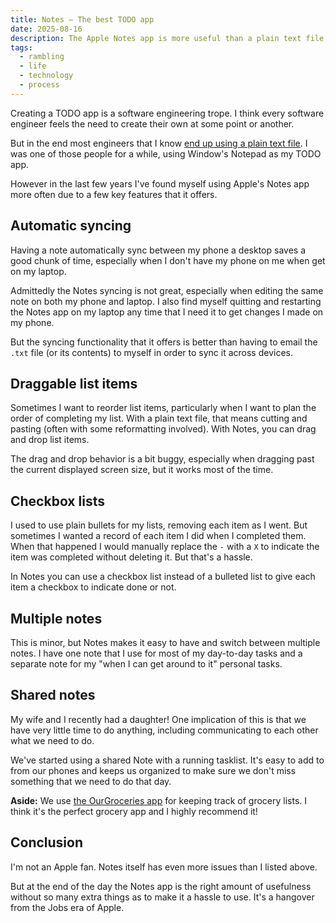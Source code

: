 ```yaml
---
title: Notes — The best TODO app
date: 2025-08-16
description: The Apple Notes app is more useful than a plain text file.
tags:
  - rambling
  - life
  - technology
  - process
---
```


Creating a TODO app is a software engineering trope. I think every software engineer feels the need to create their own at some point or another.

But in the end most engineers that I know [end up using a plain text file](https://www.google.com/search?client=firefox-b-1-d&q=hacker+news+i+tried+every+todo+app). I was one of those people for a while, using Window's Notepad as my TODO app.

However in the last few years I've found myself using Apple's Notes app more often due to a few key features that it offers.

<span class="excerpt_marker"></span>

## Automatic syncing

Having a note automatically sync between my phone a desktop saves a good chunk of time, especially when I don't have my phone on me when get on my laptop.

Admittedly the Notes syncing is not great, especially when editing the same note on both my phone and laptop. I also find myself quitting and restarting the Notes app on my laptop any time that I need it to get changes I made on my phone.

But the syncing functionality that it offers is better than having to email the `.txt` file (or its contents) to myself in order to sync it across devices.

## Draggable list items

Sometimes I want to reorder list items, particularly when I want to plan the order of completing my list. With a plain text file, that means cutting and pasting (often with some reformatting involved). With Notes, you can drag and drop list items.

The drag and drop behavior is a bit buggy, especially when dragging past the current displayed screen size, but it works most of the time.

## Checkbox lists

I used to use plain bullets for my lists, removing each item as I went. But sometimes I wanted a record of each item I did when I completed them. When that happened I would manually replace the `-` with a `X` to indicate the item was completed without deleting it. But that's a hassle.

In Notes you can use a checkbox list instead of a bulleted list to give each item a checkbox to indicate done or not.

## Multiple notes

This is minor, but Notes makes it easy to have and switch between multiple notes. I have one note that I use for most of my day-to-day tasks and a separate note for my "when I can get around to it" personal tasks.

## Shared notes

My wife and I recently had a daughter! One implication of this is that we have very little time to do anything, including communicating to each other what we need to do.

We've started using a shared Note with a running tasklist. It's easy to add to from our phones and keeps us organized to make sure we don't miss something that we need to do that day.

<script>
	import ContentAside from "$lib/components/ContentAside.svelte";
</script>

<ContentAside>
  <strong>Aside:</strong> We use <a href="https://www.ourgroceries.com/overview" target="_blank">the OurGroceries app</a> for keeping track of grocery lists. I think it's the perfect grocery app and I highly recommend it!
</ContentAside>

## Conclusion

I'm not an Apple fan. Notes itself has even more issues than I listed above.

But at the end of the day the Notes app is the right amount of usefulness without so many extra things as to make it a hassle to use. It's a hangover from the Jobs era of Apple.
